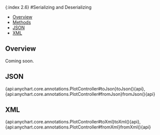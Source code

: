 {:index 2.6}
#Serializing and Deserializing

* [Overview](#overview)
* [Methods](#methods)
 * [JSON](#json)
 * [XML](#xml)

## Overview

Coming soon.

## JSON

{api:anychart.core.annotations.PlotController#toJson}toJson(){api}, {api:anychart.core.annotations.PlotController#fromJson}fromJson(){api}

## XML

{api:anychart.core.annotations.PlotController#toXml}toXml(){api}, {api:anychart.core.annotations.PlotController#fromXml}fromXml(){api}
